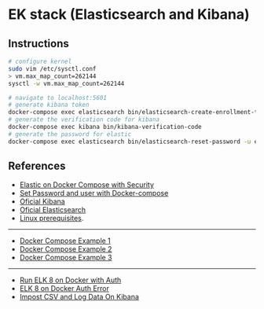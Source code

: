 # EK stack (Elasticsearch and Kibana)

## Instructions

```sh
# configure kernel
sudo vim /etc/sysctl.conf
> vm.max_map_count=262144
sysctl -w vm.max_map_count=262144

# navigate to localhost:5601
# generate kibana token
docker-compose exec elasticsearch bin/elasticsearch-create-enrollment-token -s kibana
# generate the verification code for kibana
docker-compose exec kibana bin/kibana-verification-code
# generate the password for elastic
docker-compose exec elasticsearch bin/elasticsearch-reset-password -u elastic
```

## References

- [Elastic on Docker Compose with Security](https://www.elastic.co/guide/en/elasticsearch/reference/current/docker.html#docker-compose-file)
- [Set Password and user with Docker-compose](https://discuss.elastic.co/t/set-password-and-user-with-docker-compose/225075)
- [Oficial Kibana](https://www.elastic.co/guide/en/kibana/8.3/docker.html)
- [Oficial Elasticsearch](https://www.elastic.co/guide/en/elasticsearch/reference/8.3/docker.html)
- [Linux prerequisites](https://www.elastic.co/guide/en/elasticsearch/reference/current/docker.html#docker-prod-prerequisites).

---

- [Docker Compose Example 1](https://github.com/shazforiot/Elasticsearch-logstash-Kibana-Docker-Compose/blob/main/docker-compose.yml)
- [Docker Compose Example 2](https://github.com/justmeandopensource/elk/blob/master/docker/docker-compose-v7.9.2.yml)
- [Docker Compose Example 3](https://github.com/shazforiot/Elasticsearch-logstash-Kibana-Docker-Compose/blob/main/docker-compose.yml)

---

- [Run ELK 8 on Docker with Auth](https://levelup.gitconnected.com/how-to-run-elasticsearch-8-on-docker-for-local-development-401fd3fff829)
- [ELK 8 on Docker Auth Error](https://stackoverflow.com/questions/71213784/unable-to-start-elastic-search-8-and-kibana-using-docker)
- [Impost CSV and Log Data On Kibana](https://www.elastic.co/blog/importing-csv-and-log-data-into-elasticsearch-with-file-data-visualizer)

